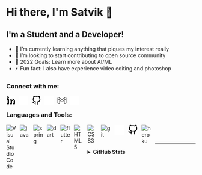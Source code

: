 # Hi there, I'm Satvik 👋

## I'm a Student and a Developer!

- 🌱 I’m currently learning anything that piques my interest really
- 👯 I’m looking to start contributing to open source community
- 🥅 2022 Goals: Learn more about AI/ML
- ⚡ Fun fact: I also have experience video editing and photoshop

### Connect with me:

<a href = "https://linkedin.com/in/21satvikkumar"><img align="left" alt="LinkedIn" width="24px" src="./img/linkedin-light.svg#gh-light-mode-only" style="padding-right:10px;" /> </a>
<a href = "https://linkedin.com/in/21satvikkumar"><img align="left" alt="LinkedIn" width="24px" src="./img/linkedin-dark.svg#gh-dark-mode-only" style="padding-right:10px;" /></a>

<a href = "https://github.com/21satvik"><img align="left" alt="github" width="24px" src="./img/github-light.svg#gh-light-mode-only" style="padding-right:10px;" /> </a>
<a href = "https://github.com/21satvik"><img align="left" alt="github" width="24px" src="./img/github-dark.svg#gh-dark-mode-only" style="padding-right:10px;" /></a>

<a href = "mailto:satvikkumar2101@gmail.com"><img align="left" alt="mail" width="24px" src="./img/mail-light.svg#gh-light-mode-only" style="padding-right:10px;" /> </a>
<a href = "mailto:satvikkumar2101@gmail.com"><img align="left" alt="mail" width="24px" src="./img/mail-dark.svg#gh-dark-mode-only" style="padding-right:10px;" /></a>
<br/>

### Languages and Tools:

<img align="left" alt="Visual Studio Code" width="26px" src="https://cdn.jsdelivr.net/gh/devicons/devicon/icons/vscode/vscode-original.svg" style="padding-right:10px;" />

<img align="left" alt="java" width="26px" src="https://cdn.jsdelivr.net/gh/devicons/devicon/icons/java/java-original.svg" style="padding-right:10px;" />

<img align="left" alt="spring" width="26px" src="https://cdn.jsdelivr.net/gh/devicons/devicon/icons/spring/spring-original.svg" style="padding-right:10px;" />

<img align="left" alt="dart" width="26px" src="https://cdn.jsdelivr.net/gh/devicons/devicon/icons/dart/dart-original.svg" style="padding-right:10px;" />

<img align="left" alt="flutter" width="26px" src="https://cdn.jsdelivr.net/gh/devicons/devicon/icons/flutter/flutter-original.svg" style="padding-right:10px;" />

<img align="left" alt="HTML5" width="26px" src="https://cdn.jsdelivr.net/gh/devicons/devicon/icons/html5/html5-original.svg" style="padding-right:10px;" />

<img align="left" alt="CSS3" width="26px" src="https://cdn.jsdelivr.net/gh/devicons/devicon/icons/css3/css3-original.svg" style="padding-right:10px;" />

<img align="left" alt="git" width="26px" src="https://cdn.jsdelivr.net/gh/devicons/devicon/icons/git/git-original.svg" style="padding-right:10px;" />

<img align="left" alt="github" width="26px" src="./img/github-dark.svg#gh-dark-mode-only" style="padding-right:10px;" />
<img align="left" alt="github" width="26px" src="./img/github-light.svg#gh-light-mode-only" style="padding-right:10px;" />

<img align="left" alt="heroku" width="26px" src="https://cdn.jsdelivr.net/gh/devicons/devicon/icons/heroku/heroku-original.svg" style="padding-right:10px;" />

<br/>
<br/>

---

<details>
  <summary><b> GitHub Stats </b></summary>

  <img align="left" alt="codeSTACKr's GitHub Stats" src="https://github-readme-stats.vercel.app/api?username=21satvik&show_icons=true&hide_border=false&title_color=ff652f&icon_color=FFE400&bg_color=09131B&text_color=ffffff&border_color=0c1a25" />

</details>

[github]: https://github.com/21satvik
[linkedin]: https://linkedin.com/in/21satvikkumar
